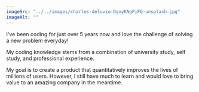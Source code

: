 ```yaml
---
imageSrc: "../../images/charles-deluvio-DgoyKNgPiFQ-unsplash.jpg"
imageAlt: ""
---
```


I've been coding for just over 5 years now and love the challenge of solving a new problem everyday!

My coding knowledge stems from a combination of university study, self study, and professional experience.

My goal is to create a product that quantitatively improves the lives of millions of users. However, I still have much to learn and would love to bring value to an amazing company in the meantime.
